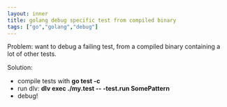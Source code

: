 ```yaml
---
layout: inner
title: golang debug specific test from compiled binary
tags: ["go","golang","debug"]
---
```

Problem: want to debug a failing test, from a compiled binary containing a lot of
other tests.

Solution:

* compile tests with <b>go test -c</b>
* run dlv: <b>dlv exec ./my.test -- -test.run SomePattern</b>
* debug!
